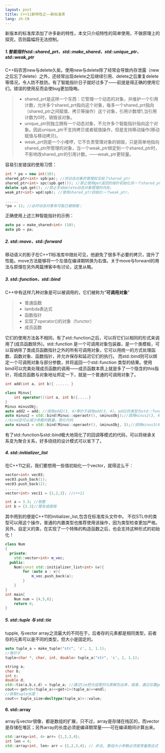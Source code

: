 ```yaml
---
layout: post
title: C++11新特性之——新标准库
lang: zh-CN
---
```


新版本的标准库添加了许多新的特性，本文只介绍特性的简单使用，不做原理上的探究，否则篇幅将无法控制。

<!--more--> 

##### 1.智能指针std::shared_prt、std::make_shared、std::unique_ptr、std::weak_ptr
C++码农苦new与delete久矣。使用new与delete除了经常会导致内存泄露（new之后忘了delete）之外，还经常出现delete之后继续引用、delete之后重复delete等情况，令人防不胜防。有了智能指针日子就好过多了——前提是得正确的使用它们。错误的使用反而会使bug更加隐晦。
>*  shared_prt是这样一个东西：它管理一个动态的对象，并维护一个引用计数，允许多个shared_prt指向这个对象，每多一个shared_prt指向（shared_ptr之间赋值、拷贝等操作）这个对象，引用计数增1,当引用计数为0时，销毁该对象。
>* unique_ptr则独立拥有一个动态对象，不允许多个智能指针指向这个对象。因此unique_ptr不支持拷贝或者赋值操作，但是支持移动操作(移动赋值与移动拷贝)。
>* weak_prt则是一个小喽啰，它不负责管理对象的销毁，只是简单地指向shared_ptr所管理的对象，当一个weak_ptr绑定到一个shared_ptr时，不影响改shared_ptr的引用计数。——weak_ptr更轻量。
>
容易引发错误的使用习惯：
~~~ cpp
int * pa = new int(10);
shared_ptr<int> spb(pa); //将动态对象的管理权交给了shared_ptr
shared_ptr<int> spc(spb.get()); //禁止使用get返回的指针初始化另一个shared_ptr，spb的引用计数没有增加，会导致异常
delete spb.get(); //禁止手动delete动态对象管理的内存。
weak_ptr<int> wpd(spb); //使用shared_ptr初始化一个weak_ptr。

......
*pa = 11; //此时动态对象有可能已被销毁；
~~~ 
正确使用上述三种智能指针的示例：
~~~ cpp
auto pa = make_shared<int> (10);
auto pb = pa;
~~~

##### 2. std::move、std::forward
移动语义的影子在C++11标准库中随处可见，他避免了很多不必要的拷贝，提升了性能。move方法能够将一个左值在编译期转换为右值。关于move与forward的用法与原理在另外两篇博客中有讨论，这里从略。
##### 3. std::function、std::bind
C++中有这样几种对象是可以被调用的，它们被称为“**可调用对象**”
>* 普通函数
>* lambda表达式
>* 函数指针
>* 实现了operator()的对象（functor）
>* 成员函数

它们的使用方法各不相同，有了std::function之后，可以将它们以相同的形式来调用了(成员函数除外)。std::function 是一个可调用对象包装器，是一个类模板，可以容纳除了类成员函数指针之外的所有可调用对象，它可以用统一的方式处理函数、函数对象、函数指针，并允许保存和延迟它们的执行。
而std::bind则可以绑定一个可调用对象与部分参数，并将返回一个std::function 类型的结果。使用bind可以完美处理成员函数的调用——成员函数本质上就是多了一个隐含的this指针，将成员函数与对象地址邦定一下，就是一个普通的可调用对象了。
~~~cpp
int add(int a, int b){ ...... }

class Minus{
	int operator()(int a, int b){.....}
}
Minus minusObj;
auto add2 = add; //调用add2(3, 4)等价于调用add(3, 4)。add2的类型为std::function<int(int,int)>
auto minus2 = std::bind(Minus::operaotr(), &minusObj);//调用minus2(3, 4)等价于调用minusObj(3, 4)
//bind还可以减少参数的数量，简化代码
auto minus3 = std::bind(Minus::operaotr(), &minusObj, 3);//调用minus3(4)等价于调用minusObj(3, 4)
~~~
有了std::function与std::bind极大地简化了的回调等模式的代码，可以将继承关系变为聚合关系，好多绕绕的设计模式可以省下了。
##### 4. std::initializer_list
在C++11之前，我们要想用一些值初始化一个vector，就得这么干：
~~~cpp
vector<int> vec03;
vec03.push_back(1);
vec03.push_back(2);
......
vector<int> vec11 = {1,2,3}; //c++11

int a = 3.3; //取整
int b = {3.3}//警告或报错
~~~
其中用到的便是C++11的initializer_list,包含在标准库头文件中。
不仅STL中的类型可以用这个操作，普通的内置类型也推荐使用该操作，因为类型检查更加严格。另外，自定义的类，在实现了一个特殊的构造函数之后，也会支持这种形式的初始化！

~~~cpp
class Num
{
  private:
    std::vector<int> m_vec;
  public:
    Num(const std::initializer_list<int> &v){
        for (auto a : v){
            m_vec.push_back(a);
        }
    }
}
int main{
	Num num = {4,5,6};
	return 0;
}
~~~

##### 5. std::tuple 与 std::tie
tupple, 与vector array之流最大的不同在于，后者存的元素都是相同类型，前者存的元素可以是不同的类型，但大小是固定的。
~~~cpp
auto tuple_a = make_tuple("str", 'c', 1, 1.1);
//等价于
tuple<char *, char, int, double> tuple_a("str", 'c', 1, 1.1);

string a;
char b;
int c;
double d;
std::tie(a,b,c,d) = tuple_a; //通过tie把元组里的元素解包出来，或者，通过位置get想要的值
cout<< get<0>(tuple_a)<<get<1>(tuple_a)<<endl;
//获取tuple长度：
cout<< tuple_size<decltype(tuple_a)>::value;
~~~

#### 6. std::array
array与vector很像，都是数组的扩展，只不过，array是存储在栈区的，而vector是存储在堆区；另外array的长度必须是编译期常量——可在编译期间计算出来。
~~~cpp
std::array<int, 4> arr= {1,2,3,4};
int len = 4;
std::array<int, len> arr = {1,2,3,4}; // 非法, 数组大小参数必须是常量表达式
~~~



